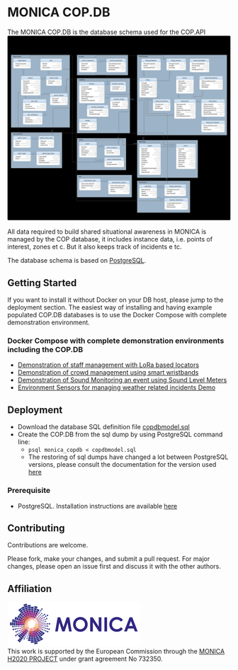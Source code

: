 # MONICA COP.DB
<!-- Short description of the project. -->

The MONICA COP.DB is the database schema used for the COP.API
![COP.DB Schema](./monica_v1_3.svg) 

All data required to build shared situational awareness in MONICA is managed by the COP database, it includes instance data, i.e. points of interest, zones et c. But it also keeps track of incidents e tc.

The database schema is based on [PostgreSQL](https://www.postgresql.org/).

## Getting Started
If you want to install it without Docker on your DB host, please jump to the deployment section. The easiest way of installing and having example populated COP.DB databases is to use the Docker Compose with complete demonstration environment. 

### Docker Compose with complete demonstration environments including the COP.DB
* [Demonstration of staff management with LoRa based locators]( https://github.com/MONICA-Project/staff-management-demo)
* [Demonstration of crowd management using smart wristbands](https://github.com/MONICA-Project/DockerGlobalWristbandSimulation)
* [Demonstration of Sound Monitoring an event using Sound Level Meters](https://github.com/MONICA-Project/DockerSoundDemo)
* [Environment Sensors for managing weather related incidents Demo](https://github.com/MONICA-Project/DockerEnvironmentSensorDemo)

## Deployment
<!-- Deployment/Installation instructions. If this is software library, change this section to "Usage" and give usage examples -->
* Download the database SQL definition file [copdbmodel.sql](https://github.com/MONICA-Project/COP.DB/raw/master/copdbmodel.sql)
* Create the COP.DB from the sql dump by using PostgreSQL command line:
   * ```psql monica_copdb < copdbmodel.sql```
   * The restoring of sql dumps have changed a lot between PostgreSQL versions, please consult the documentation for the version used [here](https://www.postgresql.org/docs/)

### Prerequisite
* PostgreSQL. Installation instructions are available [here](https://www.postgresql.org/)


## Contributing
Contributions are welcome. 

Please fork, make your changes, and submit a pull request. For major changes, please open an issue first and discuss it with the other authors.

## Affiliation
![MONICA](https://github.com/MONICA-Project/template/raw/master/monica.png)  
This work is supported by the European Commission through the [MONICA H2020 PROJECT](https://www.monica-project.eu) under grant agreement No 732350.

